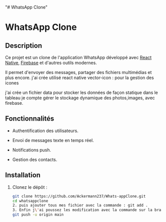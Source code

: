 "# WhatsApp Clone" 
# WhatsApp Clone

## Description
Ce projet est un clone de l'application WhatsApp développé avec [React Native](https://reactnative.dev/), [Firebase](https://firebase.google.com/) et d'autres outils modernes.

Il permet d'envoyer des messages, partager des fichiers multimédias et plus encore.
j'ai crée utilisé react native vector-icon : pour la gestion des icones


j'ai crée un fichier data pour stocker les données de façon statique dans le tableau je compte gérer le stockage dynamique des photos,images, avec firebase.
## Fonctionnalités
- Authentification des utilisateurs.
- Envoi de messages texte en temps réel.

- Notifications push.
- Gestion des contacts.

## Installation
1. Clonez le dépôt :
   ```bash
   git clone https://github.com/Ackermann237/Whats-appClone.git
   cd whatsappclone
   2. puis ajouter tous mes fichier avec la commande : git add .
   3. Enfin j\'ai poussez les modification avec la commande sur la branche main
   git push -u origin main 
